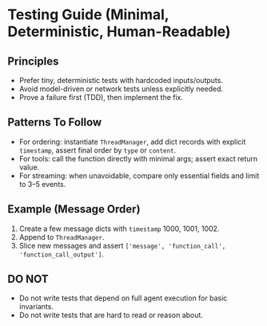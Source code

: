 # Testing Guide (Minimal, Deterministic, Human-Readable)

## Principles
- Prefer tiny, deterministic tests with hardcoded inputs/outputs.
- Avoid model-driven or network tests unless explicitly needed.
- Prove a failure first (TDD), then implement the fix.

## Patterns To Follow
- For ordering: instantiate `ThreadManager`, add dict records with explicit `timestamp`, assert final order by `type` or `content`.
- For tools: call the function directly with minimal args; assert exact return value.
- For streaming: when unavoidable, compare only essential fields and limit to 3–5 events.

## Example (Message Order)
1) Create a few message dicts with `timestamp` 1000, 1001, 1002.
2) Append to `ThreadManager`.
3) Slice new messages and assert `['message', 'function_call', 'function_call_output']`.

## DO NOT
- Do not write tests that depend on full agent execution for basic invariants.
- Do not write tests that are hard to read or reason about.
